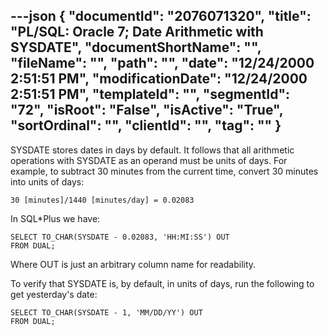 ---json
{
  "documentId": "2076071320",
  "title": "PL/SQL: Oracle 7; Date Arithmetic with SYSDATE",
  "documentShortName": "",
  "fileName": "",
  "path": "",
  "date": "12/24/2000 2:51:51 PM",
  "modificationDate": "12/24/2000 2:51:51 PM",
  "templateId": "",
  "segmentId": "72",
  "isRoot": "False",
  "isActive": "True",
  "sortOrdinal": "",
  "clientId": "",
  "tag": ""
}
---

SYSDATE stores dates in days by default. It follows that all arithmetic operations with SYSDATE as an operand must be units of days. For example, to subtract 30 minutes from the current time, convert 30 minutes into units of days:

    30 [minutes]/1440 [minutes/day] = 0.02083

In SQL*Plus we have:

    SELECT TO_CHAR(SYSDATE - 0.02083, 'HH:MI:SS') OUT
    FROM DUAL;

Where OUT is just an arbitrary column name for readability.

To verify that SYSDATE is, by default, in units of days, run the following to get yesterday's date:

    SELECT TO_CHAR(SYSDATE - 1, 'MM/DD/YY') OUT
    FROM DUAL;
